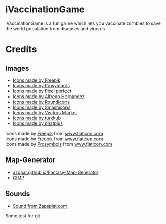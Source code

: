 # iVaccinationGame
iVaccinationGame is a fun game which lets you vaccinate zombies to save the world population from diseases and viruses.

# Credits
## Images

* [Icons made by Freepik](https://www.freepik.com)
* [Icons made by Prosymbols](https://www.flaticon.com/authors/prosymbols)
* [Icons made by Pixel perfect](https://www.flaticon.com/authors/pixel-perfect)
* [Icons made by Alfredo Hernandez](https://www.flaticon.com/authors/alfredo-hernandez)
* [Icons made by Roundicons](https://www.flaticon.com/authors/roundicons)
* [Icons made by Smashicons](https://www.flaticon.com/authors/smashicons)
* [Icons made by Vectors Market](https://www.flaticon.com/authors/vectors-market)
* [Icons made by turkkub](https://www.flaticon.com/authors/turkkub)
* [Icons made by phatplus](https://www.flaticon.com/authors/phatplus)


<div>Icons made by <a href="https://www.freepik.com" title="Freepik">Freepik</a> from <a href="https://www.flaticon.com/" title="Flaticon">www.flaticon.com</a></div>

<div>Icons made by <a href="https://www.freepik.com" title="Freepik">Freepik</a> from <a href="https://www.flaticon.com/" title="Flaticon">www.flaticon.com</a></div>

<div>Icons made by <a href="https://www.flaticon.com/authors/prosymbols" title="Prosymbols">Prosymbols</a> from <a href="https://www.flaticon.com/" title="Flaticon">www.flaticon.com</a></div>

## Map-Generator
* [azgaar.github.io/Fantasy-Map-Generator](https://azgaar.github.io/Fantasy-Map-Generator/)
* [GIMP](https://www.gimp.org/downloads/)

## Sounds
* [Sound from Zapsplat.com](https://www.zapsplat.com)



Some test for  git
